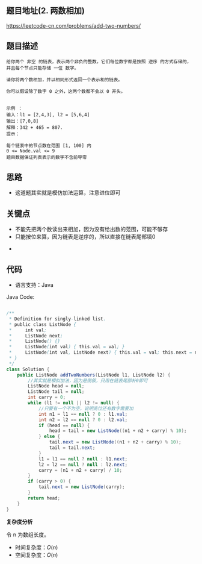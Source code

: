 
## 题目地址(2. 两数相加)

https://leetcode-cn.com/problems/add-two-numbers/

## 题目描述

```
给你两个 非空 的链表，表示两个非负的整数。它们每位数字都是按照 逆序 的方式存储的，并且每个节点只能存储 一位 数字。

请你将两个数相加，并以相同形式返回一个表示和的链表。

你可以假设除了数字 0 之外，这两个数都不会以 0 开头。


示例 ：
输入：l1 = [2,4,3], l2 = [5,6,4]
输出：[7,0,8]
解释：342 + 465 = 807. 
提示：

每个链表中的节点数在范围 [1, 100] 内
0 <= Node.val <= 9
题目数据保证列表表示的数字不含前导零
```

## 思路
* 这道题其实就是模仿加法运算，注意进位即可
## 关键点
* 不能先把两个数读出来相加，因为没有给出数的范围，可能不够存
* 只能按位来算，因为链表是逆序的，所以直接在链表尾部填0

-  

## 代码

- 语言支持：Java

Java Code:

```java

/**
 * Definition for singly-linked list.
 * public class ListNode {
 *     int val;
 *     ListNode next;
 *     ListNode() {}
 *     ListNode(int val) { this.val = val; }
 *     ListNode(int val, ListNode next) { this.val = val; this.next = next; }
 * }
 */
class Solution {
    public ListNode addTwoNumbers(ListNode l1, ListNode l2) {
        //其实就是模拟加法，因为是倒叙，只用在链表尾部补0即可
        ListNode head = null;
        ListNode tail = null;
        int carry = 0;
        while (l1 != null || l2 != null) {
            //只要有一个不为空，说明高位还有数字需要加
            int n1 = l1 == null ? 0 : l1.val;
            int n2 = l2 == null ? 0 : l2.val;
            if (head == null) {
                head = tail = new ListNode((n1 + n2 + carry) % 10);
            } else {
                tail.next = new ListNode((n1 + n2 + carry) % 10);
                tail = tail.next;
            }
            l1 = l1 == null ? null : l1.next;
            l2 = l2 == null ? null : l2.next;
            carry = (n1 + n2 + carry) / 10;
        }
        if (carry > 0) {
            tail.next = new ListNode(carry);
        }
        return head;
    }
}

```


**复杂度分析**

令 n 为数组长度。

- 时间复杂度：$O(n)$
- 空间复杂度：$O(n)$


